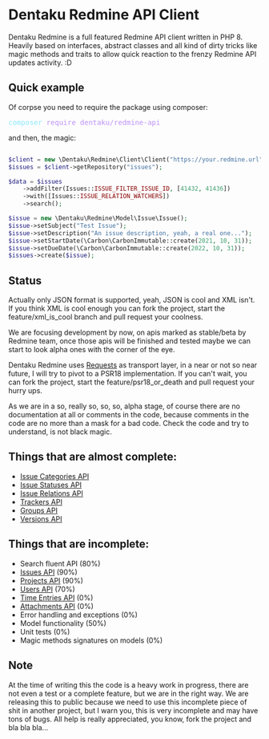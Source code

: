# Dentaku Redmine API Client

Dentaku Redmine is a full featured Redmine API client written in PHP 8. Heavily based on interfaces, abstract classes and all kind of dirty tricks like magic methods and traits to allow quick reaction to the frenzy Redmine API updates activity. :D

## Quick example

Of corpse you need to require the package using composer:


<pre><font color="#8BE9FD">composer</font><font color="#F8F8F2"> </font><font color="#BD93F9">require</font><font color="#F8F8F2"> </font><font color="#BD93F9">dentaku/redmine-api</font></pre>

and then, the magic:

```php

$client = new \Dentaku\Redmine\Client\Client("https://your.redmine.url", "your.api.key");
$issues = $client->getRepository("issues");

$data = $issues
    ->addFilter(Issues::ISSUE_FILTER_ISSUE_ID, [41432, 41436])
    ->with([Issues::ISSUE_RELATION_WATCHERS])
    ->search();

$issue = new \Dentaku\Redmine\Model\Issue\Issue();
$issue->setSubject("Test Issue");
$issue->setDescription("An issue description, yeah, a real one...");
$issue->setStartDate(\Carbon\CarbonImmutable::create(2021, 10, 31));
$issue->setDueDate(\Carbon\CarbonImmutable::create(2022, 10, 31));
$issues->create($issue);

```

## Status

Actually only JSON format is supported, yeah, JSON is cool and XML isn't. If you think  XML is cool enough you can fork the project, start the feature/xml_is_cool branch and pull request your coolness.

We are focusing development by now, on apis marked as stable/beta by Redmine team, once those apis will be finished and tested maybe we can start to look alpha ones with the corner of the eye.

Dentaku Redmine uses [Requests](https://requests.ryanmccue.info/) as transport layer, in a near or not so near future, I will try to pivot to a PSR18 implementation. If you can't wait, you can fork the project, start the feature/psr18_or_death and pull request your hurry ups.

As we are in a so, really so, so, so, alpha stage, of course there are no documentation at all or comments in the code, because comments in the code are no more than a mask for a bad code. Check the code and try to understand, is not black magic.

## Things that are almost complete:
 - [Issue Categories API](https://www.redmine.org/projects/redmine/wiki/Rest_IssueCategories)
 - [Issue Statuses API](https://www.redmine.org/projects/redmine/wiki/Rest_IssueStatuses)
 - [Issue Relations API](https://www.redmine.org/projects/redmine/wiki/Rest_IssueRelations)
 - [Trackers API](https://www.redmine.org/projects/redmine/wiki/Rest_Trackers)
 - [Groups API](https://www.redmine.org/projects/redmine/wiki/Rest_Groups)
 - [Versions API](https://www.redmine.org/projects/redmine/wiki/Rest_Versions)

## Things that are incomplete:
- Search fluent API (80%)
- [Issues API](https://www.redmine.org/projects/redmine/wiki/Rest_Issues) (90%)
- [Projects API](https://www.redmine.org/projects/redmine/wiki/Rest_Projects) (90%)
- [Users API](https://www.redmine.org/projects/redmine/wiki/Rest_Users) (70%)
- [Time Entries API](https://www.redmine.org/projects/redmine/wiki/Rest_TimeEntries) (0%)
- [Attachments API](https://www.redmine.org/projects/redmine/wiki/Rest_Attachments) (0%)
- Error handling and exceptions (0%)
- Model functionality (50%)
- Unit tests (0%)
- Magic methods signatures on models (0%)

## Note

At the time of writing this the code is a heavy work in progress, there are not even a test or a complete feature, but we are in the right way. We are releasing this to public because we need to use this incomplete piece of shit in another project, but I warn you, this is very incomplete and may have tons of bugs.  All help is really appreciated, you know, fork the project and bla bla bla...